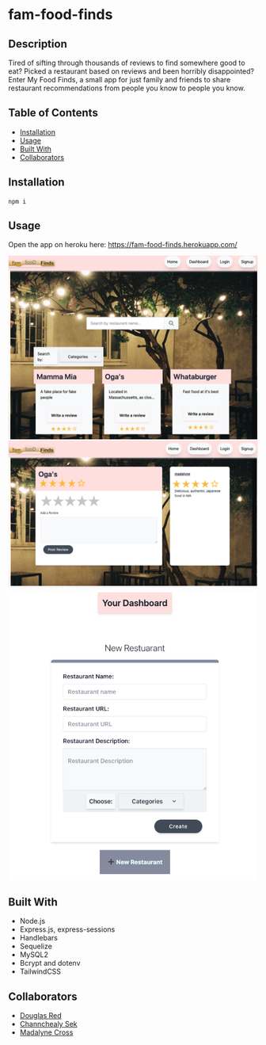 # fam-food-finds

## Description

Tired of sifting through thousands of reviews to find somewhere good to eat?
Picked a restaurant based on reviews and been horribly disappointed?
Enter My Food Finds, a small app for just family and friends to share restaurant recommendations from people you know to people you know.


## Table of Contents
* [Installation](#installation)
* [Usage](#usage)
* [Built With](#built-with)
* [Collaborators](#collaborators)

## Installation
~~~
npm i
~~~
## Usage

Open the app on heroku here: https://fam-food-finds.herokuapp.com/ 
  
![](./utils/images/homepage.png)
![](./utils/images/Restaurant-Review.png)
![](./utils/images/add-a-restaurant.png)


## Built With
* Node.js
* Express.js, express-sessions
* Handlebars
* Sequelize
* MySQL2 
* Bcrypt and dotenv
* TailwindCSS

## Collaborators
* [Douglas Red](https://github.com/DouglasRed)
* [Channchealy Sek](https://github.com/channchealysek)
* [Madalyne Cross](https://github.com/violanerd)
